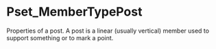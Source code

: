 # Pset_MemberTypePost

Properties of a post. A post is a linear (usually vertical) member used to support something or to mark a point.
<!-- end of short definition -->

